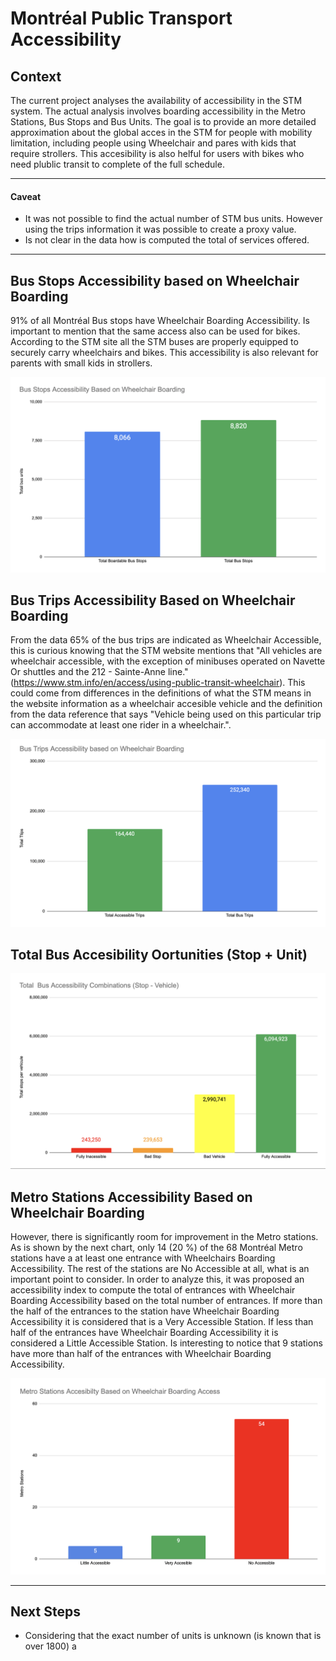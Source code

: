 # Montréal Public Transport Accessibility

## Context

The current project analyses the availability of accessibility in the STM system. 
The actual analysis involves boarding accessibility in the Metro Stations, Bus Stops and Bus Units. 
The goal is to provide an more detailed approximation about the global acces in the STM for people with mobility limitation, including people using Wheelchair and pares with kids that require strollers. This accesibility is also helful for users with bikes who need plublic transit to complete of the full schedule. 

---

#### Caveat
* It was not possible to find the actual number of STM bus units. However using the trips information it was possible to create a proxy value.
* Is not clear in the data how is computed the total of services offered.

---

## Bus Stops Accessibility based on Wheelchair Boarding

91% of all Montréal Bus stops have Wheelchair Boarding Accessibility. Is important to mention that the same access also can be used for bikes.
According to the STM site all the STM buses are properly equipped to securely carry wheelchairs and bikes.
This accessibility is also relevant for parents with small kids in strollers.

![](https://github.com/diliscia/stm_accessibilty_review/blob/main/chart/BusWCHAccess.png)

## Bus Trips Accessibility Based on Wheelchair Boarding

From the data 65% of the bus trips are indicated as Wheelchair Accessible, this is curious knowing that the STM website mentions that "All vehicles are wheelchair accessible, with the exception of minibuses operated on Navette Or shuttles and the 212 - Sainte-Anne line." (https://www.stm.info/en/access/using-public-transit-wheelchair).
This could come from differences in the definitions of what the STM means in the website information as a wheelchair accesible vehicle and the definition from the data reference that says "Vehicle being used on this particular trip can accommodate at least one rider in a wheelchair.".

![](https://github.com/diliscia/stm_accessibilty_review/blob/main/chart/TripsWCHAccess.png)

## Total Bus Accesibility Oortunities (Stop + Unit)

![](https://github.com/diliscia/stm_accessibilty_review/blob/main/chart/BusComWCHAccess.png)

## Metro Stations Accessibility Based on Wheelchair Boarding

However, there is significantly room for improvement in the Metro stations. As is shown by the next chart, only 14 (20 %) of the 68 Montréal Metro stations have a at least one entrance with Wheelchairs Boarding Accessibility. The rest of the stations are No Accessible at all, what is an important point to consider.
In order to analyze this, it was proposed an accessibility index to compute the total of entrances with Wheelchair Boarding Accessibility based on the total number of entrances.
If more than the half of the entrances to the station have Wheelchair Boarding Accessibility it is considered that is a Very Accessible Station. If less than half of the entrances have Wheelchair Boarding Accessibility it is considered a Little Accessible Station.
Is interesting to notice that 9 stations have more than half of the entrances with Wheelchair Boarding Accessibility.

![](https://github.com/diliscia/stm_accessibilty_review/blob/main/chart/MetWCHAccess.png)

---

## Next Steps
* Considering that the exact number of units is unknown (is known that is over 1800) a   
